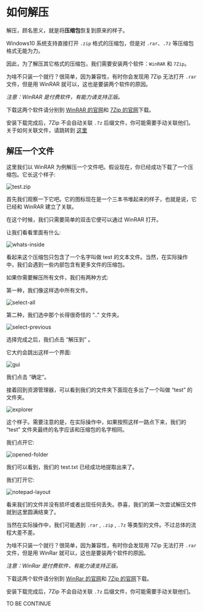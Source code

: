 # 如何解压

解压，顾名思义，就是将**压缩包**恢复到原来的样子。

Windows10 系统支持直接打开 `.zip` 格式的压缩包，但是对 `.rar`、`.7z` 等压缩包格式无能为力。

因此，为了解压其它格式的压缩包，我们需要安装两个软件：`WinRAR` 和 `7Zip`。

为啥不只装一个就行？很简单，因为兼容性，有时你会发现用 7Zip 无法打开 `.rar` 文件，但是用 WinRAR 就可以，这也是要装两个软件的原因。

_注意：WinRAR 是付费软件，有能力请支持正版。_

下载这两个软件请分别到 [WinRAR 的官网](https://www.rarlab.com/download.htm)和 [7Zip 的官网](https://7-zip.org/)下载。

安装下载完成后，7Zip 不会自动关联 `.7z` 后缀文件，你可能需要手动关联他们。关于如何关联文件，请跳转到 [这里](#如何关联文件)

## 解压一个文件

这里我们以 WinRAR 为例解压一个文件吧。假设现在，你已经成功下载了一个压缩包。它长这个样子:

![test.zip](/how-to-unarchive/1.png)

首先我们观察一下它吧。它的图标现在是一个三本书堆起来的样子，也就是说，它已经和 WinRAR 建立了关联。

在这个时候，我们只需要简单的双击它便可以通过 WinRAR 打开。

让我们看看里面有什么:

![whats-inside](/how-to-unarchive/2.png)

看起来这个压缩包只包含了一个名字叫做 test 的文本文件。当然，在实际操作中，我们会遇到一些内部包含有更多文件的压缩包。

如果你需要解压所有文件，我们有两种方式:

第一种，我们像这样选中所有文件。

![select-all](/how-to-unarchive/3.png)

第二种，我们选中那个长得很奇怪的 ".." 文件夹。

![select-previous](/how-to-unarchive/8.png)

选择完成之后，我们点击 “解压到” 。

它大约会跳出这样一个界面:

![gui](/how-to-unarchive/4.png)

我们点击 “确定”。

接着回到资源管理器，可以看到我们的文件夹下面现在多出了一个叫做 “test” 的文件夹。

![explorer](/how-to-unarchive/5.png)

这个样子。需要注意的是，在实际操作中，如果按照这样一路点下来，我们的 “test” 文件夹最终的名字应该和压缩包的名字相同。

我们点开它:

![opened-folder](/how-to-unarchive/6.png)

我们可以看到，我们的 test.txt 已经成功地提取出来了。

我们打开它:

![notepad-layout](/how-to-unarchive/7.png)

看来我们的文件并没有损坏或者出现任何丢失。恭喜，我们的第一次尝试解压文件就到这里圆满结束了。

当然在实际操作中，我们可能遇到 `.rar` , `.zip` , `.7z` 等类型的文件。不过总体的流程大差不差。

为啥不只装一个就行？很简单，因为兼容性，有时你会发现用 7Zip 无法打开 `.rar` 文件，但是用 WinRar 就可以，这也是要装两个软件的原因。

_注意：WinRar 是付费软件，有能力请支持正版。_

下载这两个软件请分别到 [WinRar 的官网](https://www.rarlab.com/download.htm)和 [7Zip 的官网](https://7-zip.org/)下载。

安装下载完成后，7Zip 不会自动关联 `.7z` 后缀文件，你可能需要手动关联他们。

TO BE CONTINUE
